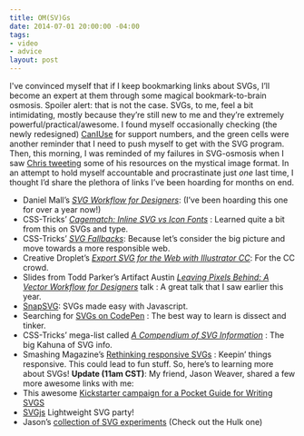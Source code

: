 ```yaml
---
title: OM(SV)Gs
date: 2014-07-01 20:00:00 -04:00
tags:
- video
- advice
layout: post
---
```


I've convinced myself that if I keep bookmarking links about SVGs, I’ll become an expert at them through some magical bookmark-to-brain osmosis. Spoiler alert: that is not the case. SVGs, to me, feel a bit intimidating, mostly because they’re still new to me and they’re extremely powerful/practical/awesome. I found myself occasionally checking (the newly redesigned) [CanIUse](http://caniuse.com/#search=svg) for support numbers, and the green cells were another reminder that I need to push myself to get with the SVG program.
Then, this morning, I was reminded of my failures in SVG-osmosis when I saw [Chris tweeting](https://twitter.com/chriscoyier/status/491570066366791680) some of his resources on the mystical image format. In an attempt to hold myself accountable and procrastinate just *one* last time, I thought I’d share the plethora of links I’ve been hoarding for months on end.
* Daniel Mall’s [_SVG Workflow for Designers_](http://danielmall.com/articles/svg-workflow-for-designers/): (I’ve been hoarding this one for over a year now!)
* CSS-Tricks’ [_Cagematch: Inline SVG vs Icon Fonts_](http://css-tricks.com/icon-fonts-vs-svg/) : Learned quite a bit from this on SVGs and type.
* CSS-Tricks’ [_SVG Fallbacks_](http://css-tricks.com/svg-fallbacks/): Because let’s consider the big picture and move towards a more responsible web.
* Creative Droplet’s [_Export SVG for the Web with Illustrator CC_](http://creativedroplets.com/export-svg-for-the-web-with-illustrator-cc/): For the CC crowd.
* Slides from Todd Parker’s Artifact Austin [_Leaving Pixels Behind: A Vector Workflow for Designers_](http://filamentgroup.com/lab/artifact-austin-svg-workflow.html) talk : A great talk that I saw earlier this year.
* [SnapSVG](http://snapsvg.io/): SVGs made easy with Javascript.
* Searching for [SVGs on CodePen](http://codepen.io/search/?q=svg&limit=all&order=&depth=everything&show_forks=false&page=2) : The best way to learn is dissect and tinker.
* CSS-Tricks’ mega-list called [_A Compendium of SVG Information_](http://css-tricks.com/mega-list-svg-information/) : The big Kahuna of SVG info.
* Smashing Magazine’s [Rethinking responsive SVGs](http://www.smashingmagazine.com/2014/03/05/rethinking-responsive-svg/) : Keepin’ things responsive. This could lead to fun stuff.
So, here’s to learning more about SVGs!
**Update (11am CST)**: My friend, Jason Weaver, shared a few more awesome links with me:
* This awesome [Kickstarter campaign for a Pocket Guide for Writing SVGS](https://www.kickstarter.com/projects/1207904509/pocket-guide-to-writing-svg)
* [SVGjs](http://www.svgjs.com/) Lightweight SVG party!
* Jason’s [collection of SVG experiments](http://codepen.io/collection/hzyxu/) (Check out the Hulk one)